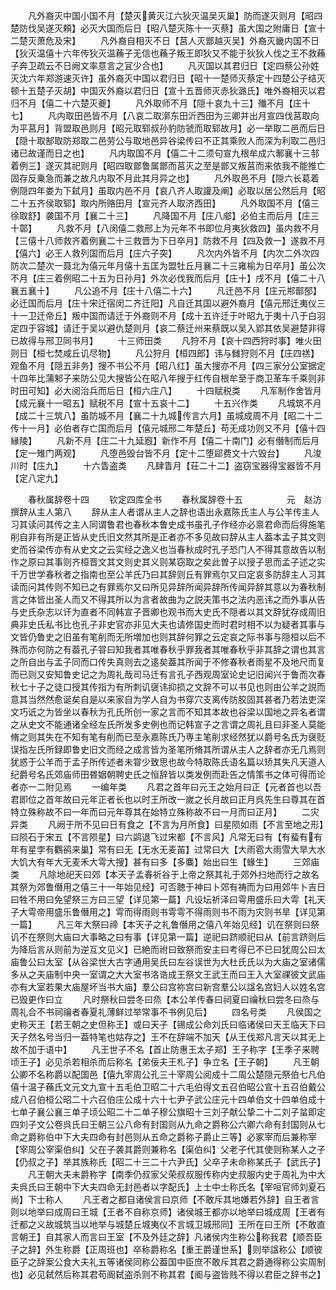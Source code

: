 <!-- { "loadSidebar": true } -->
　　凡外裔灭中国小国不月【楚灭黄灭江六狄灭温吴灭巢】防而遂灭则月【昭四楚防伐吴遂灭頼】必灭大国而后日【昭八楚灭陈十一灭蔡】虽大国之附庸日【宣十二楚灭萧危及宋】
　　凡外裔自相灭不日【莒人灭鄫越灭吴】外裔灭畿内国不日【狄灭温僖十六年传狄灭温蘓子无信也蘓子叛王即狄又不能于狄狄人伐之王不救蘓子奔卫疏云不日阙文率意言之冝少合也】
　　凡灭国以其君归日【定四蔡公孙姓灭沈六年郑游速灭许】虽外裔灭中国以君归日【昭十一楚师灭蔡定十四楚公子结灭顿十五楚子灭胡】中国灭外裔以君归日【宣十五晋师灭赤狄潞氏】唯外裔相灭以君归不月【僖二十六楚灭夔】
　　凡外取师不月【隠十哀九十三】殱不月【庄十七】
　　凡内取田邑皆不月【八哀二取漷东田沂西田为三卿并出月宣四伐莒取向为平莒月】背盟取邑则月【昭元取郓叔孙豹防虢而取郓故月】必一举取二邑而后日【隠十取郜取防郑取二邑劳公与取地邑异谷梁传曰不正其乘败人而深为利取二邑归诸已故谨而日之也】
　　凡内取国不月【僖二十二须句宣九根牟成六鄟襄十三邿着例三】遂灭其祀则月【昭四取鄫鲁属鄫而莒灭之至是鄫又叛莒而来依我不能推亡固存反乗急而兼之故凡内取不月此其月异之也】
　　凡外取邑不月【隠六长葛着例隠四年娄为下弑月】虽取内邑不月【哀八齐人取讙及阐】必取以居公然后月【昭二十五齐侯取郓】取内所赂田月【宣元齐人取济西田】
　　凡外取国不月【僖三徐取舒】袭国不月【襄二十三】
　　凡降国不月【庄八郕】必伯主而后月【庄三十鄣】
　　凡救不月【八闵僖二救邢上为元年不书即位月夷狄救四】虽内救不月【三僖十八师救齐着例襄二十三救晋为下日卒月】防救不月【四及救一】遂救不月【僖六】必王人救列国而后月【庄六子突】
　　凡次内外皆不月【内次二外次四防次二楚次一聂北为僖元年月僖十五匡为盟牡丘月襄二十三雍榆为日卒月】虽公次不月【庄三着例昭二十五为日孙月】外次必伐我而后月【庄十】戌不月【僖二十八襄五襄十】
　　凡公追不月【庄十八僖二十六】
　　凡迁邑不月【庄元郱鄑郚】必迁国而后月【庄十宋迁宿闵二齐迁阳】凡自迁其国以避外裔月【僖元邢迁夷仪三十一卫迁帝丘】叛中国而请迁于外裔则不月【成十五许迁于叶昭九于夷十八于白羽定四于容城】请迁于吴以避仇楚则月【哀二蔡迁州来蔡既以吴入郢其依吴避楚非得已故得与邢卫同书月】
　　十三师田类
　　凡狩不月【哀十四西狩时事】唯火田则日【桓七焚咸丘讥尽物】
　　凡公狩月【桓四郎】讳与雠狩则不月【庄四禚】观鱼不月【隠五非务】搜不书公不月【昭八红】虽大搜亦不月【四三家分公室据定十四年比蒲邾子来防公见大搜皆公在昭八年搜于红传自根牟至于商卫革车千乘则非时田可知】必大阅治兵而后日【桓六庄八】
　　十四赋税类
　　凡军制作舍皆月【成元襄十一昭五】赋税不月【宣十五哀十二】
　　十五兴作类
　　凡城筑不月【成二十三筑八】虽防城不月【襄二十九城传言六月】虽城成周不月【昭二十二传十一月】必伯者存亡国而后月【僖元城邢二年楚丘】苟无成功则又不月【僖十四縁陵】
　　凡新不月【庄二十九延廐】新作不月【僖二十南门】必有僭制而后月【定一雉门两观】
　　凡堕邑毁台皆不月【定十二堕郈费文十六毁台】
　　凡浚川时【庄九】
　　十六眚盗类
　　凡肆眚月【荘二十二】盗窃宝器得宝器皆不月【定八定九】

　　春秋属辞卷十四
　　钦定四库全书
　　春秋属辞卷十五　　　　　元　赵汸　撰辞从主人第八
　　辞从主人者谓从主人之辞也语出永嘉陈氏主人与公羊传主人习其读问其传之主人同谓鲁君也春秋本鲁史成书虽孔子作经亦必禀君命而后得施笔削自非有所是正皆从史氏旧文然其所是正者亦不多见故曰辞从主人葢本孟子其文则史而谷梁传亦有从史文之云实经之逸义也当春秋成时孔子恐门人不得其意故告以制作之原曰其事则齐桓晋文其文则史其义则某窃取之矣此曽子以授子思而孟子述之实千万世学春秋者之指南也至公羊氏乃曰其辞则丘有罪焉尔又曰定哀多防辞主人习其读而问其传则不知已之有罪焉尔又曰所见异辞所闻异辞所传闻异辞其意以为春秋制言之体皆出圣人而又不得其所以为言者故曲为之説夫策书之法内恶讳之而外事从告与史氏杂志以讦为直者不同韩宣子晋卿也观书而大史氏不隠者以其文辞犹存成周旧典非史氏私书比也孔子非史官亦非见大夫也请修国史而时君时相不以为疑者其事与文皆仍鲁史之旧虽有笔削而无所増加也则其辞何罪之云定哀之际书事与隠桓以后不殊而亦何防之有葢孔子甞曰知我者其唯春秋乎罪我者其唯春秋乎非其辞之谓也其言之所自出与孟子同而口传失真则去之逺矣葢其所闻于不修春秋者雨星不及地尺而复而已则又安知鲁史记之为周礼哉司马迁有言孔子西观周室论史记旧闻兴于鲁而次春秋七十子之徒口授其传指为有所刺讥襃讳抑损之文辞不可以书见也则由公羊之説而意其当然然愈诞矣自是以来家自为学人自为书穿穴支离传防胶固其甚者乃若法吏深文巧诋之为皆坐以春秋为孔氏所创一家之言而不知其本故也谷梁以国地之异名者谓之从史文不能通诸全经左氏所发多史例也而记韩宣子之言谓之周礼且曰非圣人莫能脩之则其失在不知有笔有削而已至永嘉陈氏乃専主笔削求经然犹以爵号名氏为襃贬误指左氏所録即鲁史旧文而经之成言皆为圣笔所脩其所谓从主人之辞者亦无几焉则犹惑于公羊而于孟子所传述者未甞少致思也故今特取陈氏语名篇以矫其失凡天道人纪爵号名氏郊庙师田昬姻朝聘史氏之恒辞皆以类发例而赴告之情策书之体可得而论者亦一二附见焉
　　一编年类
　　凡君之首年曰元王之始月曰正【元者首也以吾君即位之首年故曰元年正者长也以时王所改一嵗之长月故曰正月呉先生曰尊其在首特立殊称故不曰一年而曰元年尊其在始特立殊称故不曰一月而曰正月】
　　二灾异类
　　凡阙于所不见曰日有食之【不言为月所食】曰星陨如雨【不言至地之形】曰陨石于宋五【不言陨星】曰六鹢退飞过宋都【不言风】凡常无曰有【有蜚有有年有星孛有鸜鹆来巢】常有曰无【无水无麦苖】过常曰大【大雨雹大雨雪大旱大水大饥大有年大无麦禾大雩大搜】甚有曰多【多麋】始出曰生【蝝生】
　　三郊庙类
　　凡除地祀天曰郊【本天子孟春祈谷于上帝之祭其礼于郊外扫地而行之故名其祭为郊鲁僭用之僖三十一年始见经】可否聴于神曰卜郊有祷而为曰用郊牛卜吉日曰牲不用曰免望祭三方曰三望【详见第一萹】凡设坛祈泽曰雩用盛乐曰大雩【礼天子大雩帝用盛乐鲁僭用之】雩而得雨则书雩雩不得雨则书不雨为灾则书旱【详见第一篇】
　　凡三年大祭曰禘【本天子之礼鲁僭用之僖八年始见经】讥在祭则曰祭讥不在祭则大庙曰大事略之曰有事【详见第一篇】逆祀曰跻顺祀曰从【前言跻则后为降后言从则前为逆互文见义】已絶而祔曰致祭而安主曰考得已不已曰犹周公曰太庙鲁公曰太室【从谷梁世大古字通用吴氏曰左谷误世为大杜氏氏以为大庙之室诸儒多从之夫庙制中央一室谓之大大室书洛诰成王祭文王武王而曰王入大室祼彼文武庙亦有大室若果大庙屋坏当书大庙】羣公曰宫祢宫曰新宫羣公以諡名宫妇人以姓名宫已毁更作曰立
　　凡时祭秋曰尝冬曰烝【本公羊传春曰祠夏曰禴秋曰尝冬曰烝与周礼合不书祠禴者春夏礼薄鲜过举常事不书例见后】
　　四名号类
　　凡侯国之史称天王【若王朝之史但称王】或曰天子【锡成公命刘氏曰临诸侯曰天王临天下曰天子然名号当归一葢特笔也姑存之】王不在辞端不加天【从王伐郑凡言天以其无上故不加于语中】
　　凡王世子不名【首止防惠王太子郑】王子称字【王季子来聘顷王子】必见杀若相杀而后称名【弟佞夫王札子】争立名【王子朝】
　　凡王朝公卿不名称爵以配国邑【僖九宰周公孔三十宰周公阅成十二周公楚隠元祭伯七凡伯僖十温子蘓氏文元文九宣十五毛伯卫昭二十六毛伯得文五召伯昭公宣十五召伯戴公成八召伯桓公昭二十六召伯庄公成十六十七尹子武公庄元十四单伯文十四单伯成十七单子襄公襄三单子顷公昭二十二单子穆公旗昭十三刘子献公挚二十二刘子蚠即定四刘子文公卷呉氏曰王朝三公八命有封国则从九命之爵称公六卿六命有封国则从七命之爵称伯中下大夫四命有封邑则从五命之爵称子爵止三等】必冢宰而后兼称宰【宰周公宰渠伯纠】父在子袭其爵则兼称名【渠伯纠】父老子代其使则称某人之子【仍叔之子】举其族称氏【昭二十三二十六尹氏】父卒子未命称某氏子【武氏子】
　　凡王朝大夫未爵称字【南季仍叔家父荣叔叔服传称内史叔服内史于周礼为中大夫呉氏曰王朝中下大夫四命无封邑者以字配氏】上士中士称氏名【宰咺官师刘夏石尚】下士称人
　　凡王者之都自诸侯言曰京师【不敢斥其地嫌若外辞】自王者言则以地举曰成周曰王城【王者不自称京师】诸侯城王都亦以地举曰城成周【王者有迁都之义故城筑当以地举与城楚丘城夷仪不言城卫城邢同】王所在曰王所【不敢直言朝王】自其家人而言曰王室【不及外廷之辞】凡诸侯内生称公称我君【顺吾臣子之辞】外生称爵【正周班也】卒称爵称名【重王爵谨世系】则举諡称公【顺彼臣子之辞案公食大夫礼五等诸侯同称公葢国中臣庶不敢斥其君之爵通得称公实周制也】必见弑然后称其君苟阍弑盗杀则不称其君【阍与盗皆贱不得以君臣之辞书之】
